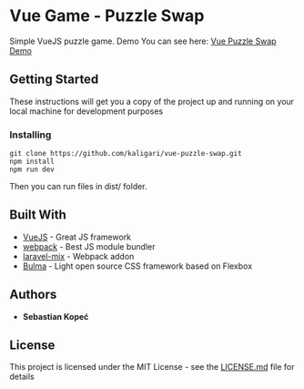 # Vue Game - Puzzle Swap

Simple VueJS puzzle game. Demo You can see here: [Vue Puzzle Swap Demo](http://kaligari.ki.usermd.net/vue-puzzle-swap/)

## Getting Started

These instructions will get you a copy of the project up and running on your local machine for development purposes

### Installing

```
git clone https://github.com/kaligari/vue-puzzle-swap.git
npm install
npm run dev
```

Then you can run files in dist/ folder.

## Built With

* [VueJS](https://vuejs.org/) - Great JS framework
* [webpack](https://webpack.js.org/) - Best JS module bundler
* [laravel-mix](https://github.com/JeffreyWay/laravel-mix) - Webpack addon
* [Bulma](https://bulma.io) - Light open source CSS framework based on Flexbox

## Authors

* **Sebastian Kopeć**

## License

This project is licensed under the MIT License - see the [LICENSE.md](LICENSE.md) file for details
